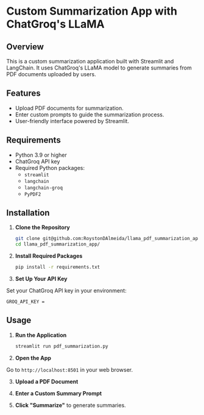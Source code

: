 # Custom Summarization App with ChatGroq's LLaMA

## Overview

This is a custom summarization application built with Streamlit and LangChain. It uses ChatGroq's LLaMA model to generate summaries from PDF documents uploaded by users.

## Features

- Upload PDF documents for summarization.
- Enter custom prompts to guide the summarization process.
- User-friendly interface powered by Streamlit.

## Requirements

- Python 3.9 or higher
- ChatGroq API key
- Required Python packages:
  - `streamlit`
  - `langchain`
  - `langchain-groq`
  - `PyPDF2`

## Installation

1. **Clone the Repository**

    ```bash
    git clone git@github.com:RoystonDAlmeida/llama_pdf_summarization_app.git
    cd llama_pdf_summarization_app/
   ```

2. **Install Required Packages**

    ```bash
    pip install -r requirements.txt
   ```

3. **Set Up Your API Key**

Set your ChatGroq API key in your environment:

```
GROQ_API_KEY = 
```

## Usage

1. **Run the Application**

    ```bash
    streamlit run pdf_summarization.py
    ```

2. **Open the App**

Go to `http://localhost:8501` in your web browser.

3. **Upload a PDF Document**

4. **Enter a Custom Summary Prompt**

5. **Click "Summarize"** to generate summaries.